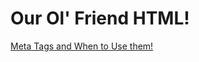 <!-- TITLE: HTML -->
<!-- SUBTITLE: The Structure of the Web -->

# Our Ol' Friend HTML!

[Meta Tags and When to Use them!](html/meta-tags)